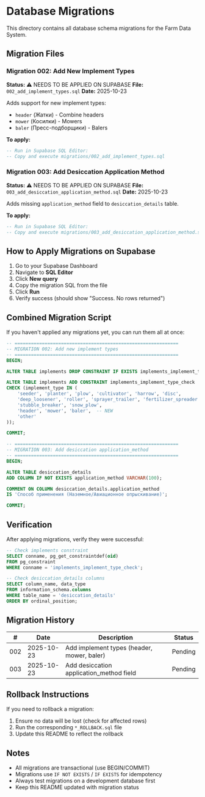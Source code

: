# Database Migrations

This directory contains all database schema migrations for the Farm Data System.

## Migration Files

### Migration 002: Add New Implement Types
**Status:** ⚠️ NEEDS TO BE APPLIED ON SUPABASE
**File:** `002_add_implement_types.sql`
**Date:** 2025-10-23

Adds support for new implement types:
- `header` (Жатки) - Combine headers
- `mower` (Косилки) - Mowers
- `baler` (Пресс-подборщики) - Balers

**To apply:**
```sql
-- Run in Supabase SQL Editor:
-- Copy and execute migrations/002_add_implement_types.sql
```

### Migration 003: Add Desiccation Application Method
**Status:** ⚠️ NEEDS TO BE APPLIED ON SUPABASE
**File:** `003_add_desiccation_application_method.sql`
**Date:** 2025-10-23

Adds missing `application_method` field to `desiccation_details` table.

**To apply:**
```sql
-- Run in Supabase SQL Editor:
-- Copy and execute migrations/003_add_desiccation_application_method.sql
```

## How to Apply Migrations on Supabase

1. Go to your Supabase Dashboard
2. Navigate to **SQL Editor**
3. Click **New query**
4. Copy the migration SQL from the file
5. Click **Run**
6. Verify success (should show "Success. No rows returned")

## Combined Migration Script

If you haven't applied any migrations yet, you can run them all at once:

```sql
-- ============================================================
-- MIGRATION 002: Add new implement types
-- ============================================================
BEGIN;

ALTER TABLE implements DROP CONSTRAINT IF EXISTS implements_implement_type_check;

ALTER TABLE implements ADD CONSTRAINT implements_implement_type_check
CHECK (implement_type IN (
    'seeder', 'planter', 'plow', 'cultivator', 'harrow', 'disc',
    'deep_loosener', 'roller', 'sprayer_trailer', 'fertilizer_spreader',
    'stubble_breaker', 'snow_plow',
    'header', 'mower', 'baler',  -- NEW
    'other'
));

COMMIT;

-- ============================================================
-- MIGRATION 003: Add desiccation application_method
-- ============================================================
BEGIN;

ALTER TABLE desiccation_details
ADD COLUMN IF NOT EXISTS application_method VARCHAR(100);

COMMENT ON COLUMN desiccation_details.application_method
IS 'Способ применения (Наземное/Авиационное опрыскивание)';

COMMIT;
```

## Verification

After applying migrations, verify they were successful:

```sql
-- Check implements constraint
SELECT conname, pg_get_constraintdef(oid)
FROM pg_constraint
WHERE conname = 'implements_implement_type_check';

-- Check desiccation_details columns
SELECT column_name, data_type
FROM information_schema.columns
WHERE table_name = 'desiccation_details'
ORDER BY ordinal_position;
```

## Migration History

| # | Date | Description | Status |
|---|------|-------------|--------|
| 002 | 2025-10-23 | Add implement types (header, mower, baler) | Pending |
| 003 | 2025-10-23 | Add desiccation application_method field | Pending |

## Rollback Instructions

If you need to rollback a migration:

1. Ensure no data will be lost (check for affected rows)
2. Run the corresponding `*_ROLLBACK.sql` file
3. Update this README to reflect the rollback

## Notes

- All migrations are transactional (use BEGIN/COMMIT)
- Migrations use `IF NOT EXISTS` / `IF EXISTS` for idempotency
- Always test migrations on a development database first
- Keep this README updated with migration status
